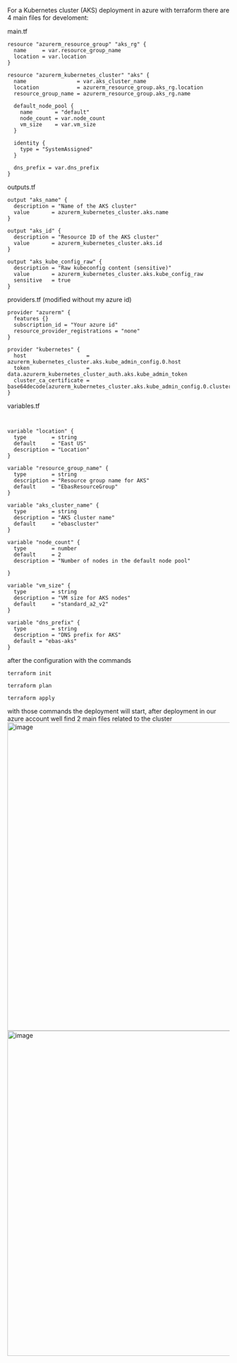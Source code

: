 For a Kubernetes cluster (AKS) deployment in azure with terraform there are 4 main files for develoment:

main.tf
````
resource "azurerm_resource_group" "aks_rg" {
  name     = var.resource_group_name
  location = var.location
}

resource "azurerm_kubernetes_cluster" "aks" {
  name                = var.aks_cluster_name
  location            = azurerm_resource_group.aks_rg.location
  resource_group_name = azurerm_resource_group.aks_rg.name

  default_node_pool {
    name       = "default"
    node_count = var.node_count
    vm_size    = var.vm_size
  }

  identity {
    type = "SystemAssigned"
  }

  dns_prefix = var.dns_prefix
}
````
outputs.tf
````
output "aks_name" {
  description = "Name of the AKS cluster"
  value       = azurerm_kubernetes_cluster.aks.name
}

output "aks_id" {
  description = "Resource ID of the AKS cluster"
  value       = azurerm_kubernetes_cluster.aks.id
}

output "aks_kube_config_raw" {
  description = "Raw kubeconfig content (sensitive)"
  value       = azurerm_kubernetes_cluster.aks.kube_config_raw
  sensitive   = true
}

````

providers.tf (modified without my azure id)
````
provider "azurerm" {
  features {}
  subscription_id = "Your azure id"
  resource_provider_registrations = "none"
}

provider "kubernetes" {
  host                   = azurerm_kubernetes_cluster.aks.kube_admin_config.0.host
  token                  = data.azurerm_kubernetes_cluster_auth.aks.kube_admin_token
  cluster_ca_certificate = base64decode(azurerm_kubernetes_cluster.aks.kube_admin_config.0.cluster_ca_certificate)
}
````
variables.tf
````


variable "location" {
  type        = string
  default     = "East US"
  description = "Location"
}

variable "resource_group_name" {
  type        = string
  description = "Resource group name for AKS"
  default     = "EbasResourceGroup"
}

variable "aks_cluster_name" {
  type        = string
  description = "AKS cluster name"
  default     = "ebascluster"
}

variable "node_count" {
  type        = number
  default     = 2
  description = "Number of nodes in the default node pool"

}

variable "vm_size" {
  type        = string
  description = "VM size for AKS nodes"
  default     = "standard_a2_v2"
}

variable "dns_prefix" {
  type        = string
  description = "DNS prefix for AKS"
  default = "ebas-aks"
}

````
after the configuration with the commands 
````
terraform init
````
````
terraform plan
````
````
terraform apply
````
with those commands the deployment will start, after deployment in our azure account well find 2 main files related to the cluster 
<img width="1523" height="699" alt="image" src="https://github.com/user-attachments/assets/cc85ff6f-ff9c-4036-a5d4-b86b280ce222" />
<img width="1849" height="737" alt="image" src="https://github.com/user-attachments/assets/63194f97-5d1a-455c-bf7c-b5e7cdd96547" />


